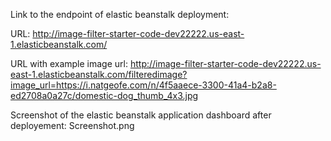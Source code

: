 

Link to the endpoint of elastic beanstalk deployment:

URL: http://image-filter-starter-code-dev22222.us-east-1.elasticbeanstalk.com/

URL with example image url: http://image-filter-starter-code-dev22222.us-east-1.elasticbeanstalk.com/filteredimage?image_url=https://i.natgeofe.com/n/4f5aaece-3300-41a4-b2a8-ed2708a0a27c/domestic-dog_thumb_4x3.jpg

Screenshot of the elastic beanstalk application dashboard after deployement: Screenshot.png
